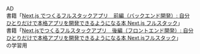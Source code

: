 AD  
書籍「[Next.js でつくるフルスタックアプリ　前編（バックエンド開発）: 自分ひとりだけで本格アプリを開発できるようになる本 Next.js フルスタック](https://amzn.to/4eUNSec)」  
書籍「[Next.jsでつくるフルスタックアプリ　後編（フロントエンド開発）: 自分ひとりだけで本格アプリを開発できるようになる本 Next.jsフルスタック](https://amzn.to/46ttkWk)」  
の学習用
